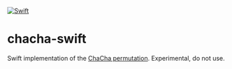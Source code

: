 [![Swift](https://github.com/nixberg/chacha-swift/actions/workflows/swift.yaml/badge.svg)](
https://github.com/nixberg/chacha-swift/actions/workflows/swift.yaml)

# chacha-swift

Swift implementation of the [ChaCha permutation](https://cr.yp.to/chacha.html).
Experimental, do not use.
